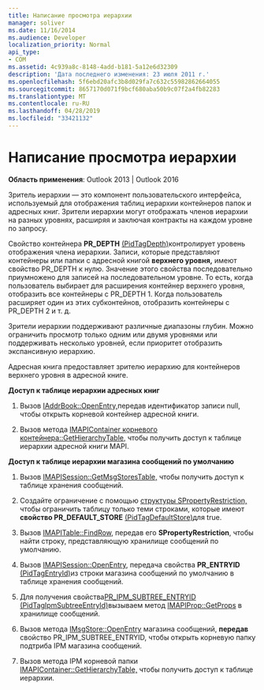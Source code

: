 ```yaml
---
title: Написание просмотра иерархии
manager: soliver
ms.date: 11/16/2014
ms.audience: Developer
localization_priority: Normal
api_type:
- COM
ms.assetid: 4c939a8c-8148-4add-b181-5a12e6d32309
description: 'Дата последнего изменения: 23 июля 2011 г.'
ms.openlocfilehash: 5f6ebd20afc3b8d029fa7c632c55982862664055
ms.sourcegitcommit: 8657170d071f9bcf680aba50b9c07f2a4fb82283
ms.translationtype: MT
ms.contentlocale: ru-RU
ms.lasthandoff: 04/28/2019
ms.locfileid: "33421132"
---
```

# <a name="writing-a-hierarchy-viewer"></a>Написание просмотра иерархии

  
  
**Область применения**: Outlook 2013 | Outlook 2016 
  
Зритель иерархии — это компонент пользовательского интерфейса, используемый для отображения таблиц иерархии контейнеров папок и адресных книг. Зрители иерархии могут отображать членов иерархии на разных уровнях, расширяя и заключая контракты на каждом уровне по запросу.
  
Свойство контейнера **PR_DEPTH** [(PidTagDepth)](pidtagdepth-canonical-property.md)контролирует уровень отображения члена иерархии. Записи, которые представляют контейнеры или папки с адресной книгой **верхнего уровня,** имеют свойство PR_DEPTH к нулю. Значение этого свойства последовательно приумножено для записей на последовательном уровне. То есть, когда пользователь выбирает для расширения контейнер верхнего уровня, отобразить все контейнеры с PR_DEPTH 1.  Когда пользователь расширяет один из этих субконтейнов,  отобразить контейнеры с PR_DEPTH 2 и т. д. 
  
Зрители иерархии поддерживают различные диапазоны глубин. Можно ограничить просмотр только одним или двумя уровнями или поддерживать несколько уровней, если приоритет отобразить экспансивную иерархию. 
  
Адресная книга предоставляет зрителю иерархию для контейнеров верхнего уровня в адресной книге. 
  
 **Доступ к таблице иерархии адресных книг**
  
1. Вызов [IAddrBook::OpenEntry,](iaddrbook-openentry.md)передав идентификатор записи null, чтобы открыть корневой контейнер адресной книги.
    
2. Вызов метода [IMAPIContainer корневого контейнера::GetHierarchyTable,](imapicontainer-gethierarchytable.md) чтобы получить доступ к таблице иерархии адресной книги MAPI. 
    
 **Доступ к таблице иерархии магазина сообщений по умолчанию**
  
1. Вызов [IMAPISession::GetMsgStoresTable,](imapisession-getmsgstorestable.md) чтобы получить доступ к таблице хранения сообщений. 
    
2. Создайте ограничение с помощью [структуры SPropertyRestriction,](spropertyrestriction.md) чтобы ограничить таблицу только теми строками, которые имеют **свойство PR_DEFAULT_STORE** [(PidTagDefaultStore)](pidtagdefaultstore-canonical-property.md)для true. 
    
3. Вызов [IMAPITable::FindRow](imapitable-findrow.md), передав его **SPropertyRestriction**, чтобы найти строку, представляющую хранилище сообщений по умолчанию. 
    
4. Вызов [IMAPISession::OpenEntry](imapisession-openentry.md), передача свойства **PR_ENTRYID** [(PidTagEntryId)](pidtagentryid-canonical-property.md)из строки магазина сообщений по умолчанию в таблице хранения сообщений.
    
5. Для получения свойства[PR_IPM_SUBTREE_ENTRYID (PidTagIpmSubtreeEntryId)](pidtagipmsubtreeentryid-canonical-property.md)вызываем метод [IMAPIProp::GetProps](imapiprop-getprops.md) в хранилище сообщений. 
    
6. Вызов метода [IMsgStore::OpenEntry](imsgstore-openentry.md) магазина сообщений, **передав** свойство PR_IPM_SUBTREE_ENTRYID, чтобы открыть корневую папку подтриба IPM магазина сообщений. 
    
7. Вызов метода IPM корневой папки [IMAPIContainer::GetHierarchyTable,](imapicontainer-gethierarchytable.md) чтобы получить доступ к таблице иерархии. 
    

